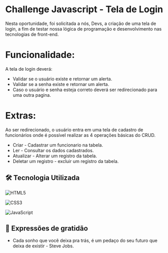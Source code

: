 # Challenge Javascript - Tela de Login

Nesta oportunidade, foi solicitada a nós, Devs, a criação de uma tela de login, a fim de testar nossa lógica de programação e desenvolvimento nas tecnologias de front-end.

# Funcionalidade:

A tela de login deverá:
- Validar se o usuário existe e retornar um alerta.
- Validar se a senha existe e retornar um alerta.
- Caso o usuário e senha esteja correto deverá ser redirecionado para uma outra pagina.

# Extras: 

Ao ser redirecionado, o usuário entra em uma tela de cadastro de funcionários onde é possível realizar as 4 operações  básicas do CRUD. 

- Criar - Cadastrar um funcionario na tabela.
- Ler - Consultar os dados cadastrados.
- Atualizar - Alterar um registro da tabela.
- Deletar um registro - excluir um registro da tabela.

## 🛠️ Tecnologia Utilizada
![HTML5](https://img.shields.io/badge/html5-%23E34F26.svg?style=for-the-badge&logo=html5&logoColor=white)

![CSS3](https://img.shields.io/badge/css3-%231572B6.svg?style=for-the-badge&logo=css3&logoColor=white)

![JavaScript](https://img.shields.io/badge/javascript-%23323330.svg?style=for-the-badge&logo=javascript&logoColor=%23F7DF1E)


## 🎁 Expressões de gratidão

* Cada sonho que você deixa pra trás, é um pedaço do seu futuro que deixa de existir - Steve Jobs.